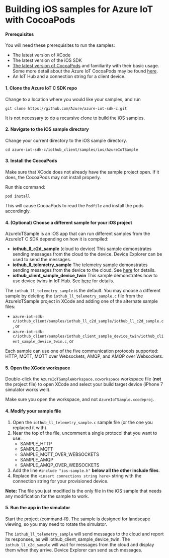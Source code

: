 # Building iOS samples for Azure IoT with CocoaPods

#### Prerequisites
 You will need these prerequisites to run the samples:
* The latest version of XCode
* The latest version of the iOS SDK
* [The latest version of CocoaPods](https://guides.cocoapods.org/using/index.html) and 
familiarity with their basic usage. Some more detail about the Azure IoT CocoaPods
may be found [here](./CocoaPods.md).
* An IoT Hub and a connection string for a client device.

#### 1. Clone the Azure IoT C SDK repo

Change to a location where you would like your samples, and run

`git clone https://github.com/Azure/azure-iot-sdk-c.git`

It is not necessary to do a recursive clone to build the iOS samples.

#### 2. Navigate to the iOS sample directory

Change your current directory to the iOS sample directory.

`cd azure-iot-sdk-c/iothub_client/samples/ios/AzureIoTSample`

#### 3. Install the CocoaPods

Make sure that XCode does not already have the sample project open. If
it does, the CocoaPods may not install properly.

Run this command:

`pod install`

This will cause CocoaPods to read the `Podfile` and install the pods accordingly.

#### 4. (Optional) Choose a different sample for your iOS project

AzureIoTSample is an iOS app that can run different samples from the AzureIoT C SDK
depending on how it is compiled:

* **iothub_ll_c2d_sample** (cloud to device) This sample demonstrates sending messages
from the cloud to the device. Device Explorer can be used to send the messages.
* **iothub_ll_telemetry_sample** The telemetry sample demonstrates sending messages
from the device to the cloud. See 
[here](https://docs.microsoft.com/en-us/azure/iot-hub/iot-hub-devguide-messages-d2c) for details.
* **iothub_client_sample_device_twin** This sample demonstrates how to use device 
twins in IoT Hub.  See [here](https://docs.microsoft.com/en-us/azure/iot-hub/iot-hub-devguide-device-twins) 
for details.

The `iothub_ll_telemetry_sample` is the default. You may choose a different sample by deleting
the `iothub_ll_telemetry_sample.c` file from the AzureIoTSample project in XCode and 
adding one of the alternate sample files:
* `azure-iot-sdk-c/iothub_client/samples/iothub_ll_c2d_sample/iothub_ll_c2d_sample.c`, or
* `azure-iot-sdk-c/iothub_client/samples/iothub_client_sample_device_twin/iothub_client_sample_device_twin.c`, or
 
Each sample can use one of the five communication protocols supported: HTTP, MQTT, 
MQTT over Websockets, AMQP, and AMQP over Websockets.

#### 5. Open the XCode workspace

Double-click the `AzureIoTSampleWorkspace.xcworkspace` workspace file (**not** the project file) to
open XCode and select your build target device (iPhone 7 simulator works well).

Make sure you open the workspace, and not `AzureIoTSample.xcodeproj`.

#### 4. Modify your sample file

1. Open the `iothub_ll_telemetry_sample.c` sample file (or the one you replaced it with).
2. Near the top of the file, uncomment a single protocol that you want to use:
    * SAMPLE_HTTP
    * SAMPLE_MQTT
    * SAMPLE_MQTT_OVER_WEBSOCKETS
    * SAMPLE_AMQP
    * SAMPLE_AMQP_OVER_WEBSOCKETS
3. Add the line `#include "ios-sample.h"` **below all the other include files**.
4. Replace the `<insert connections string here>` string with
the connection string for your provisioned device.

**Note:** The file you just modified is the only file in the iOS sample that needs any modification
for the sample to work. 

#### 5. Run the app in the simulator

Start the project (command-R). The sample is designed for landscape viewing, so you may need to
rotate the simulator. 

The `iothub_ll_telemetry_sample` will send messages to the cloud and report its responses, as will
iothub_client_sample_device_twin.
The `iothub_ll_c2d_sample` will wait for messages from the cloud and display them
when they arrive. Device Explorer can send such messages.


